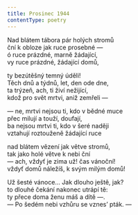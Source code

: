 ```yaml
---
title: Prosinec 1944
contentType: poetry
---
```


Nad blátem tábora pár holých stromů  
ční k obloze jak ruce prosebné —  
ó ruce prázdné, marně žádající,  
vy ruce prázdné, žádající domů,

ty bezútěšný temný úděli!  
Těch dnů a týdnů, let, den ode dne,  
ta trýzeň, ach, ti živí nežijící,  
kdož pro svět mrtvi, aniž zemřeli —

— ne, mrtvi nejsou ti, kdo v bědné muce  
přec milují a touží, doufají,  
ba nejsou mrtvi ti, kdo v šeré naději  
vztahují roztouženě žádající ruce

nad blátem vězení jak větve stromů,  
tak jako holé větve k nebi ční  
— ach, vždyť je zima už! čas vánoční!  
vždyť domů náležíš, k svým milým domů!

Už šesté vánoce… Jak dlouho ještě, jak?  
to dlouhé čekání nakonec utrápí tě:  
ty přece doma ženu máš a dítě —.  
— Po šedém nebi vzhůru se vznes’ pták. —
